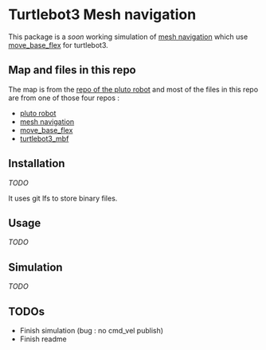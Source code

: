 # Turtlebot3 Mesh navigation

This package is a _soon_ working simulation of [mesh navigation](https://github.com/uos/mesh_navigation) which use [move_base_flex](https://github.com/magazino/move_base_flex) for turtlebot3.

## Map and files in this repo

The map is from the [repo of the pluto robot](https://github.com/uos/pluto_robot) and most of the files in this repo are from one of those four repos :

- [pluto robot](https://github.com/uos/pluto_robot)
- [mesh navigation](https://github.com/uos/mesh_navigation)
- [move_base_flex](https://github.com/magazino/move_base_flex)
- [turtlebot3_mbf](https://github.com/Rayman/turtlebot3_mbf)

## Installation

_TODO_

It uses git lfs to store binary files.

## Usage

_TODO_

## Simulation

_TODO_

## TODOs

- Finish simulation (bug : no cmd_vel publish)
- Finish readme
